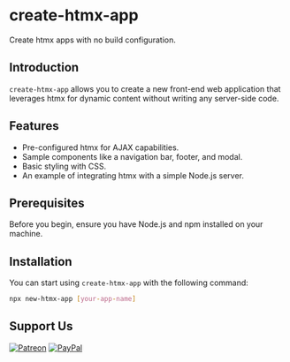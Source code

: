 # create-htmx-app

Create htmx apps with no build configuration.

## Introduction

`create-htmx-app` allows you to create a new front-end web application that leverages htmx for dynamic content without writing any server-side code.

## Features

- Pre-configured htmx for AJAX capabilities.
- Sample components like a navigation bar, footer, and modal.
- Basic styling with CSS.
- An example of integrating htmx with a simple Node.js server.

## Prerequisites

Before you begin, ensure you have Node.js and npm installed on your machine.

## Installation

You can start using `create-htmx-app` with the following command:

```bash
npx new-htmx-app [your-app-name]
```

## Support Us

[![Patreon](https://cloud.githubusercontent.com/assets/8225057/5990484/70413560-a9ab-11e4-8942-1a63607c0b00.png)](http://www.patreon.com/codegympr)
[![PayPal](https://www.paypalobjects.com/en_US/i/btn/btn_donate_LG.gif)](https://www.paypal.com/donate/?hosted_button_id=MRRELNH4X4H3Y)
